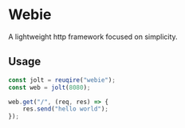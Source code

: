 # Webie
A lightweight http framework focused on simplicity.

## Usage 

```js
const jolt = reuqire("webie");
const web = jolt(8080);

web.get("/", (req, res) => {
    res.send("hello world");
});
```
